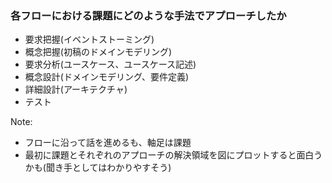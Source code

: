 ### 各フローにおける課題にどのような手法でアプローチしたか

- 要求把握(イベントストーミング)
- 概念把握(初稿のドメインモデリング)
- 要求分析(ユースケース、ユースケース記述)
- 概念設計(ドメインモデリング、要件定義)
- 詳細設計(アーキテクチャ)
- テスト

Note: 
 
- フローに沿って話を進めるも、軸足は課題 
- 最初に課題とそれぞれのアプローチの解決領域を図にプロットすると面白うかも(聞き手としてはわかりやすそう)
